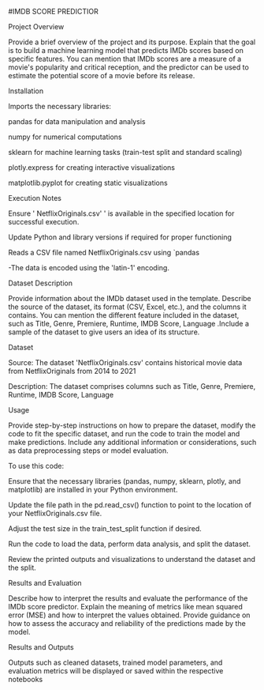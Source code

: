 #IMDB SCORE PREDICTIOR

Project Overview

Provide a brief overview of the project and its purpose. Explain that the goal is to build a machine learning model that predicts IMDb scores based on specific features. You can mention that IMDb scores are a measure of a movie's popularity and critical reception, and the predictor can be used to estimate the potential score of a movie before its release.

Installation

Imports the necessary libraries:

pandas for data manipulation and analysis

numpy for numerical computations

sklearn for machine learning tasks (train-test split and standard scaling)

plotly.express for creating interactive visualizations

matplotlib.pyplot for creating static visualizations

Execution Notes

Ensure ' NetflixOriginals.csv' ' is available in the specified location for successful execution.

Update Python and library versions if required for proper functioning

Reads a CSV file named NetflixOriginals.csv using `pandas

-The data is encoded using the 'latin-1' encoding.

Dataset Description

Provide information about the IMDb dataset used in the template. Describe the source of the dataset, its format (CSV, Excel, etc.), and the columns it contains. You can mention the different feature included in the dataset, such as Title, Genre, Premiere, Runtime, IMDB Score, Language .Include a sample of the dataset to give users an idea of its structure.

Dataset

Source: The dataset 'NetflixOriginals.csv' contains historical movie data from NetflixOriginals from 2014 to 2021

Description: The dataset comprises columns such as Title, Genre, Premiere, Runtime, IMDB Score, Language

Usage

Provide step-by-step instructions on how to prepare the dataset, modify the code to fit the specific dataset, and run the code to train the model and make predictions. Include any additional information or considerations, such as data preprocessing steps or model evaluation.

To use this code:

Ensure that the necessary libraries (pandas, numpy, sklearn, plotly, and matplotlib) are installed in your Python environment.

Update the file path in the pd.read_csv() function to point to the location of your NetflixOriginals.csv file.

Adjust the test size in the train_test_split function if desired.

Run the code to load the data, perform data analysis, and split the dataset.

Review the printed outputs and visualizations to understand the dataset and the split.

Results and Evaluation

Describe how to interpret the results and evaluate the performance of the IMDb score predictor. Explain the meaning of metrics like mean squared error (MSE) and how to interpret the values obtained. Provide guidance on how to assess the accuracy and reliability of the predictions made by the model.

Results and Outputs

Outputs such as cleaned datasets, trained model parameters, and evaluation metrics will be displayed or saved within the respective notebooks
